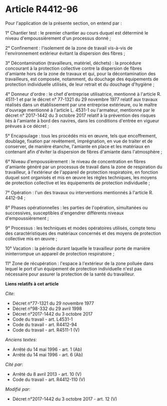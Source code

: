 # Article R4412-96

Pour l'application de la présente section, on entend par : 

1° Chantier test : le premier chantier au cours duquel est déterminé le niveau d'empoussièrement d'un processus donné ; 

2° Confinement : l'isolement de la zone de travail vis-à-vis de l'environnement extérieur évitant la dispersion des fibres ; 

3° Décontamination (travailleurs, matériel, déchets) : la procédure concourant à la protection collective contre la
dispersion de fibres d'amiante hors de la zone de travaux et qui, pour la décontamination des travailleurs, est composée,
notamment, du douchage des équipements de protection individuelle utilisés, de leur retrait et du douchage d'hygiène ; 

4° Donneur d'ordre : le chef d'entreprise utilisatrice, mentionné à l'article R. 4511-1 et par le décret n° 77-1321 du 29
novembre 1977 relatif aux travaux réalisés dans un établissement par une entreprise extérieure, ou le maître d'ouvrage
mentionné à l'article L. 4531-1 ou l'armateur, mentionné par le décret n° 2017-1442 du 3 octobre 2017 relatif à la prévention
des risques liés à l'amiante à bord des navires, dans les conditions d'entrée en vigueur prévues à ce décret ; 

5° Encapsulage : tous les procédés mis en œuvre, tels que encoffrement, doublage, fixation par revêtement, imprégnation, en
vue de traiter et de conserver, de manière étanche, l'amiante en place et les matériaux en contenant afin d'éviter la
dispersion de fibres d'amiante dans l'atmosphère ; 

6° Niveau d'empoussièrement : le niveau de concentration en fibres d'amiante généré par un processus de travail dans la zone
de respiration du travailleur, à l'extérieur de l'appareil de protection respiratoire, en fonction duquel sont organisés et
mis en œuvre les règles techniques, les moyens de protection collective et les équipements de protection individuelle ; 

7° Opération : l'un des travaux ou interventions mentionnés à l'article R. 4412-94 ; 

8° Phases opérationnelles : les parties de l'opération, simultanées ou successives, susceptibles d'engendrer différents
niveaux d'empoussièrement ; 

9° Processus : les techniques et modes opératoires utilisés, compte tenu des caractéristiques des matériaux concernés et des
moyens de protection collective mis en œuvre ; 

10° Vacation : la période durant laquelle le travailleur porte de manière ininterrompue un appareil de protection
respiratoire ; 

11° Zone de récupération : l'espace à l'extérieur de la zone polluée dans lequel le port d'un équipement de protection
individuelle n'est pas nécessaire pour assurer la protection de la santé du travailleur.

**Liens relatifs à cet article**

_Cite_:

  - Décret n°77-1321 du 29 novembre 1977
  - Décret n°98-332 du 29 avril 1998
  - Décret n°2017-1442 du 3 octobre 2017
  - Code du travail - art. L4531-1
  - Code du travail - art. R4412-94
  - Code du travail - art. R4511-1 (V)

_Anciens textes_:

  - Arrêté du 14 mai 1996 - art. 1 (Ab)
  - Arrêté du 14 mai 1996 - art. 6 (Ab)

_Cité par_:

  - Arrêté du 8 avril 2013 - art. 10 (V)
  - Code du travail - art. R4412-110 (V)

_Modifié par_:

  - Décret n°2017-1442 du 3 octobre 2017 - art. 12 (V)
